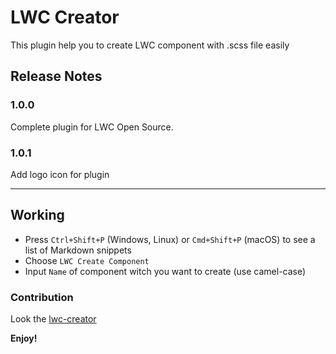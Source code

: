# LWC Creator

This plugin help you to create LWC component with .scss file easily

## Release Notes
### 1.0.0

Complete plugin for LWC Open Source.

### 1.0.1

Add logo icon for plugin

-----------------------------------------------------------------------------------------------------------

## Working

* Press `Ctrl+Shift+P` (Windows, Linux) or `Cmd+Shift+P` (macOS) to see a list of Markdown snippets
* Choose `LWC Create Component`
* Input `Name` of component witch you want to create (use camel-case)


### Contribution

Look the [lwc-creator](https://github.com/zankoav/LWC-Creator) 

**Enjoy!**
